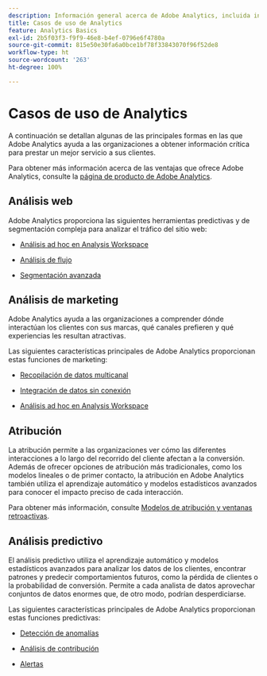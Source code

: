 ```yaml
---
description: Información general acerca de Adobe Analytics, incluida información acerca de la interfaz de Analytics, así como información de introducción para usuarios y funciones de administrador, analista y desarrollador.
title: Casos de uso de Analytics
feature: Analytics Basics
exl-id: 2b5f03f3-f9f9-46e8-b4ef-0796e6f4780a
source-git-commit: 815e50e30fa6a0bce1bf78f33843070f96f52de8
workflow-type: ht
source-wordcount: '263'
ht-degree: 100%

---
```


# Casos de uso de Analytics

A continuación se detallan algunas de las principales formas en las que Adobe Analytics ayuda a las organizaciones a obtener información crítica para prestar un mejor servicio a sus clientes.

Para obtener más información acerca de las ventajas que ofrece Adobe Analytics, consulte la [página de producto de Adobe Analytics](https://business.adobe.com/es/products/analytics/adobe-analytics.html).

## Análisis web

Adobe Analytics proporciona las siguientes herramientas predictivas y de segmentación compleja para analizar el tráfico del sitio web:

* [Análisis ad hoc en Analysis Workspace](/help/analyze/analysis-workspace/home.md)

* [Análisis de flujo](/help/analyze/analysis-workspace/visualizations/c-flow/flow.md)

* [Segmentación avanzada](https://experienceleague.adobe.com/docs/analytics/components/segmentation/seg-home.html?lang=es)


## Análisis de marketing

Adobe Analytics ayuda a las organizaciones a comprender dónde interactúan los clientes con sus marcas, qué canales prefieren y qué experiencias les resultan atractivas.

Las siguientes características principales de Adobe Analytics proporcionan estas funciones de marketing:

* [Recopilación de datos multicanal](https://experienceleague.adobe.com/docs/analytics/analyze/reports-analytics/reporting-interface/overview-data-collection.html?lang=es)

* [Integración de datos sin conexión](https://experienceleague.adobe.com/docs/analytics/import/data-sources/overview.html?lang=es)

* [Análisis ad hoc en Analysis Workspace](/help/analyze/analysis-workspace/home.md)

## Atribución

La atribución permite a las organizaciones ver cómo las diferentes interacciones a lo largo del recorrido del cliente afectan a la conversión. Además de ofrecer opciones de atribución más tradicionales, como los modelos lineales o de primer contacto, la atribución en Adobe Analytics también utiliza el aprendizaje automático y modelos estadísticos avanzados para conocer el impacto preciso de cada interacción.

Para obtener más información, consulte [Modelos de atribución y ventanas retroactivas](/help/analyze/analysis-workspace/attribution/models.md).

## Análisis predictivo

El análisis predictivo utiliza el aprendizaje automático y modelos estadísticos avanzados para analizar los datos de los clientes, encontrar patrones y predecir comportamientos futuros, como la pérdida de clientes o la probabilidad de conversión. Permite a cada analista de datos aprovechar conjuntos de datos enormes que, de otro modo, podrían desperdiciarse.

Las siguientes características principales de Adobe Analytics proporcionan estas funciones predictivas:

* [Detección de anomalías](/help/analyze/analysis-workspace/c-anomaly-detection/anomaly-detection.md)

* [Análisis de contribución](/help/analyze/analysis-workspace/c-anomaly-detection/run-contribution-analysis.md)

* [Alertas](/help/components/c-alerts/intellligent-alerts.md)
